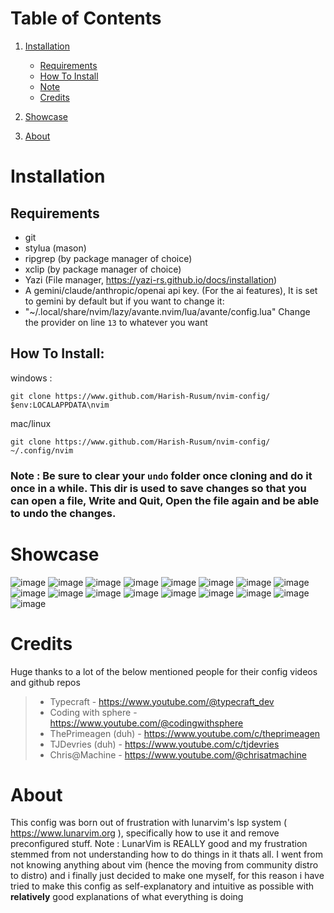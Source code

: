 # Table of Contents
1. [Installation](#installation)
   - [Requirements](#requirements)
   - [How To Install](#how-to-install)
   - [Note](#note)
   - [Credits](#credits)
   
2. [Showcase](#showcase)

3. [About](#about)
# Installation

## Requirements
-  git
- stylua (mason)
- ripgrep (by package manager of choice)
- xclip (by package manager of choice)
- Yazi (File manager, https://yazi-rs.github.io/docs/installation)
- A gemini/claude/anthropic/openai api key. (For the ai features), It is set to gemini by default but if you want to change it:
- "~/.local/share/nvim/lazy/avante.nvim/lua/avante/config.lua" Change the provider on line `13` to whatever you want

## How To Install:
windows : 
```
git clone https://www.github.com/Harish-Rusum/nvim-config/ $env:LOCALAPPDATA\nvim 
```

mac/linux
```
git clone https://www.github.com/Harish-Rusum/nvim-config/ ~/.config/nvim
```
### Note : Be sure to clear your `undo` folder once cloning and do it once in a while. This dir is used to save changes so that you can open a file, Write and Quit, Open the file again and be able to undo the changes.

# Showcase

![image](https://github.com/user-attachments/assets/7b663c3b-2512-4785-9a84-6ca923fb8df3)
![image](https://github.com/user-attachments/assets/e8d0a817-92d2-4f04-bfd3-c9ed35aab7be)
![image](https://github.com/user-attachments/assets/8ed73f72-f7b6-42cc-9055-a1359792ddcf)
![image](https://github.com/user-attachments/assets/38726f7f-92d9-4fce-a110-2774620bfe12)
![image](https://github.com/user-attachments/assets/2ddb9b1c-d6b7-48e9-945b-264c0496d9df)
![image](https://github.com/user-attachments/assets/839de997-e240-4039-b6ee-d06776e68012)
![image](https://github.com/user-attachments/assets/479f7e6a-7579-4dcb-b420-90168c188134)
![image](https://github.com/user-attachments/assets/7fdc2020-a03c-41ea-9d5c-51bc88aa667f)
![image](https://github.com/user-attachments/assets/6e0f53a4-733f-4fd2-bd88-f6e9c1bb3909)
![image](https://github.com/user-attachments/assets/d913c1c4-7a2a-4fc9-b188-3e7d9eadc296)
![image](https://github.com/user-attachments/assets/feed77f6-e8be-42f1-8b2e-265a8b6c7dd9)
![image](https://github.com/user-attachments/assets/a51d6161-f64d-46b8-92a6-235534e45a91)
![image](https://github.com/user-attachments/assets/a33a6887-c5a5-4447-9e87-706f438e23c3)
![image](https://github.com/user-attachments/assets/16bb78b5-0c03-40ff-b5ab-957cc18fbad7)
![image](https://github.com/user-attachments/assets/8cbfcdf1-1270-4b1d-8a13-7478d9a16116)
![image](https://github.com/user-attachments/assets/33377e49-eab2-473e-880a-f4d2e62637d6)
![image](https://github.com/user-attachments/assets/562db9f0-4adb-4346-8c8f-6992c4d1eaba)

# Credits

Huge thanks to a lot of the below mentioned people for their config videos and github repos
> - Typecraft - https://www.youtube.com/@typecraft_dev
> - Coding with sphere - https://www.youtube.com/@codingwithsphere
> - ThePrimeagen (duh) - https://www.youtube.com/c/theprimeagen
> - TJDevries (duh) - https://www.youtube.com/c/tjdevries
> - Chris@Machine - https://www.youtube.com/@chrisatmachine 

# About

This config was born out of frustration with lunarvim's lsp system ( https://www.lunarvim.org ), specifically how to use it and remove preconfigured stuff.
Note : LunarVim is REALLY good and my frustration stemmed from not understanding how to do things in it thats all.
I went from not knowing anything about vim (hence the moving from community distro to distro) and i finally just decided to make one myself, for this reason i have tried to make this config as self-explanatory and intuitive as possible with **relatively** good explanations of what everything is doing 
